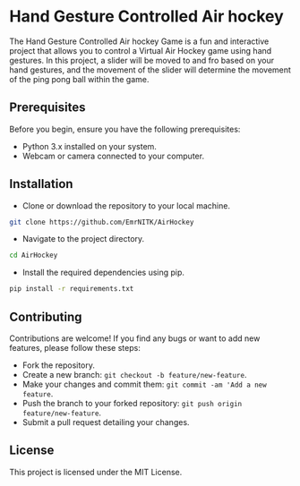 # Hand Gesture Controlled Air hockey
The Hand Gesture Controlled Air hockey Game is a fun and interactive project that allows you to control a Virtual Air Hockey game using hand gestures. In this project, a slider will be moved to and fro based on your hand gestures, and the movement of the slider will determine the movement of the ping pong ball within the game.

## Prerequisites
Before you begin, ensure you have the following prerequisites:

* Python 3.x installed on your system.
* Webcam or camera connected to your computer.

## Installation
* Clone or download the repository to your local machine.
```bash
git clone https://github.com/EmrNITK/AirHockey
```
* Navigate to the project directory.
```bash
cd AirHockey
```
* Install the required dependencies using pip.
```bash
pip install -r requirements.txt
```

## Contributing
Contributions are welcome! If you find any bugs or want to add new features, please follow these steps:

* Fork the repository.
* Create a new branch: `git checkout -b feature/new-feature`.
* Make your changes and commit them: `git commit -am 'Add a new feature`.
* Push the branch to your forked repository: `git push origin feature/new-feature`.
* Submit a pull request detailing your changes.

## License
This project is licensed under the MIT License.
